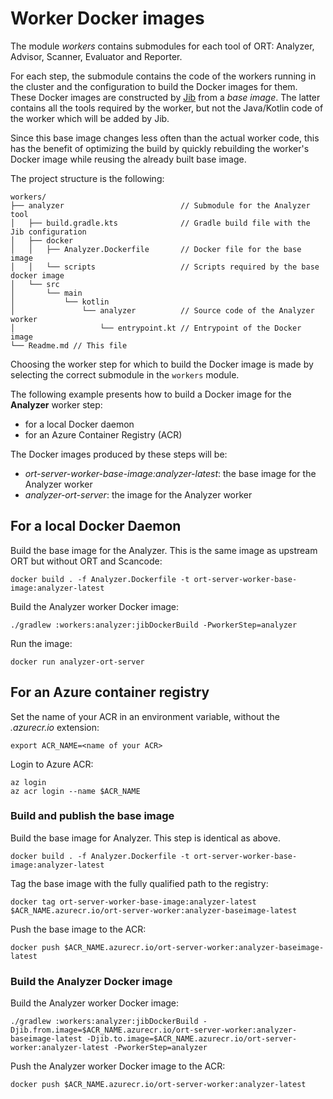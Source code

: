 # Worker Docker images

The module *workers* contains submodules for each tool of ORT: Analyzer, Advisor, Scanner, Evaluator and Reporter.

For each step, the submodule contains the code of the workers running in the cluster and the configuration to build the Docker images for them.
These Docker images are constructed by [Jib](https://github.com/GoogleContainerTools/jib) from a *base image*. The latter contains all the tools required by the worker, but not the Java/Kotlin code of the worker which will be added by Jib.

Since this base image changes less often than the actual worker code, this has the benefit of optimizing the build by quickly rebuilding the worker's Docker image while reusing the already built base image.

The project structure is the following:

```
workers/
├── analyzer                          // Submodule for the Analyzer tool
│   ├── build.gradle.kts              // Gradle build file with the Jib configuration
│   ├── docker
│   │   ├── Analyzer.Dockerfile       // Docker file for the base image
│   │   └── scripts                   // Scripts required by the base docker image
│   └── src
│       └── main
│           └── kotlin
│               └── analyzer          // Source code of the Analyzer worker
│                   └── entrypoint.kt // Entrypoint of the Docker image
└── Readme.md // This file
```

Choosing the worker step for which to build the Docker image is made by
selecting the correct submodule in the `workers` module.

The following example presents how to build a Docker image for the **Analyzer** worker step:
 * for a local Docker daemon
 * for an Azure Container Registry (ACR)

The Docker images produced by these steps will be:
* *ort-server-worker-base-image:analyzer-latest*: the base image for the Analyzer worker
* *analyzer-ort-server*: the image for the Analyzer worker

## For a local Docker Daemon

Build the base image for the Analyzer. This is the same image as upstream ORT but without ORT and Scancode:

```docker build . -f Analyzer.Dockerfile -t ort-server-worker-base-image:analyzer-latest```

Build the Analyzer worker Docker image:

```./gradlew :workers:analyzer:jibDockerBuild -PworkerStep=analyzer```

Run the image:

```docker run analyzer-ort-server```

## For an Azure container registry

Set the name of your ACR in an environment variable, without the *.azurecr.io* extension:

```export ACR_NAME=<name of your ACR>```

Login to Azure ACR:

```
az login
az acr login --name $ACR_NAME
```

### Build and publish the base image

Build the base image for Analyzer. This step is identical as above.

```docker build . -f Analyzer.Dockerfile -t ort-server-worker-base-image:analyzer-latest```

Tag the base image with the fully qualified path to the registry:

```docker tag ort-server-worker-base-image:analyzer-latest $ACR_NAME.azurecr.io/ort-server-worker:analyzer-baseimage-latest```

Push the base image to the ACR:

```docker push $ACR_NAME.azurecr.io/ort-server-worker:analyzer-baseimage-latest```

### Build the Analyzer Docker image

Build the Analyzer worker Docker image:

```./gradlew :workers:analyzer:jibDockerBuild -Djib.from.image=$ACR_NAME.azurecr.io/ort-server-worker:analyzer-baseimage-latest -Djib.to.image=$ACR_NAME.azurecr.io/ort-server-worker:analyzer-latest -PworkerStep=analyzer```

Push the Analyzer worker Docker image to the ACR:

```docker push $ACR_NAME.azurecr.io/ort-server-worker:analyzer-latest```